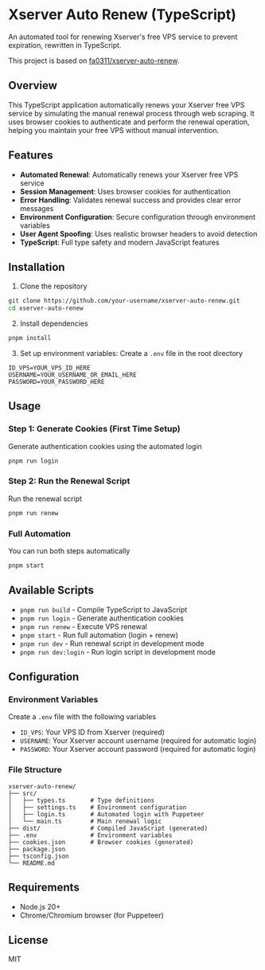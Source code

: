 # Xserver Auto Renew (TypeScript)

An automated tool for renewing Xserver's free VPS service to prevent expiration, rewritten in TypeScript.

This project is based on [fa0311/xserver-auto-renew](https://github.com/fa0311/xserver-auto-renew).

## Overview

This TypeScript application automatically renews your Xserver free VPS service by simulating the manual renewal process through web scraping. It uses browser cookies to authenticate and perform the renewal operation, helping you maintain your free VPS without manual intervention.

## Features

- **Automated Renewal**: Automatically renews your Xserver free VPS service
- **Session Management**: Uses browser cookies for authentication
- **Error Handling**: Validates renewal success and provides clear error messages
- **Environment Configuration**: Secure configuration through environment variables
- **User Agent Spoofing**: Uses realistic browser headers to avoid detection
- **TypeScript**: Full type safety and modern JavaScript features

## Installation

1. Clone the repository

```bash
git clone https://github.com/your-username/xserver-auto-renew.git
cd xserver-auto-renew
```

2. Install dependencies

```bash
pnpm install
```

3. Set up environment variables:
   Create a `.env` file in the root directory

```env
ID_VPS=YOUR_VPS_ID_HERE
USERNAME=YOUR_USERNAME_OR_EMAIL_HERE
PASSWORD=YOUR_PASSWORD_HERE
```

## Usage

### Step 1: Generate Cookies (First Time Setup)

Generate authentication cookies using the automated login

```bash
pnpm run login
```

### Step 2: Run the Renewal Script

Run the renewal script

```bash
pnpm run renew
```

### Full Automation

You can run both steps automatically

```bash
pnpm start
```

## Available Scripts

- `pnpm run build` - Compile TypeScript to JavaScript
- `pnpm run login` - Generate authentication cookies
- `pnpm run renew` - Execute VPS renewal
- `pnpm start` - Run full automation (login + renew)
- `pnpm run dev` - Run renewal script in development mode
- `pnpm run dev:login` - Run login script in development mode

## Configuration

### Environment Variables

Create a `.env` file with the following variables

- `ID_VPS`: Your VPS ID from Xserver (required)
- `USERNAME`: Your Xserver account username (required for automatic login)
- `PASSWORD`: Your Xserver account password (required for automatic login)

### File Structure

```
xserver-auto-renew/
├── src/
│   ├── types.ts       # Type definitions
│   ├── settings.ts    # Environment configuration
│   ├── login.ts       # Automated login with Puppeteer
│   └── main.ts        # Main renewal logic
├── dist/              # Compiled JavaScript (generated)
├── .env               # Environment variables
├── cookies.json       # Browser cookies (generated)
├── package.json
├── tsconfig.json
└── README.md
```

## Requirements

- Node.js 20+
- Chrome/Chromium browser (for Puppeteer)

## License

MIT
